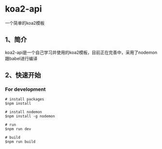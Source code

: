 # koa2-api
一个简单的koa2模板
## 1、简介
koa2-api是一个自己学习并使用的koa2模板，目前正在完善中，采用了nodemon跟babel进行编译
## 2、快速开始
### For development
```
# install packages
$npm install

# install nodemon
$npm install -g nodemon

# run
$npm run dev

# build
$npm run build
```
